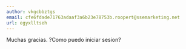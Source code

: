```yaml
---
author: vkgcbbztgs
email: cfe6fdade71763adaaf3a6b23e78753b.roopert@ssemarketing.net
url: egyxlltseh
---
```


Muchas gracias. ?Como puedo iniciar sesion?